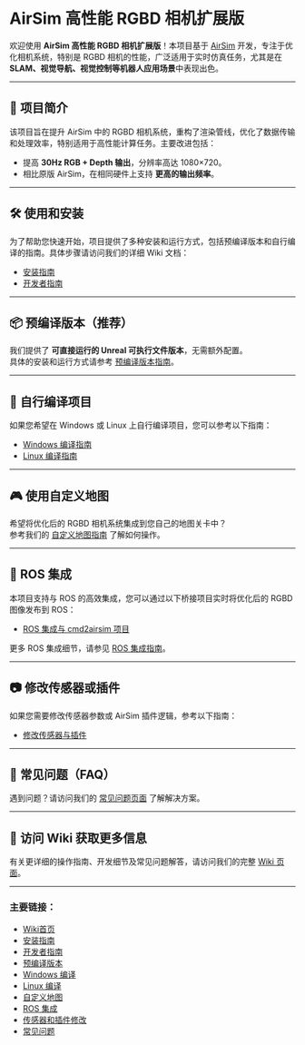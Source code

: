 

# AirSim 高性能 RGBD 相机扩展版

欢迎使用 **AirSim 高性能 RGBD 相机扩展版**！本项目基于 [AirSim](https://github.com/microsoft/AirSim) 开发，专注于优化相机系统，特别是 RGBD 相机的性能，广泛适用于实时仿真任务，尤其是在 **SLAM、视觉导航、视觉控制等机器人应用场景**中表现出色。

---

## 🚀 项目简介

该项目旨在提升 AirSim 中的 RGBD 相机系统，重构了渲染管线，优化了数据传输和处理效率，特别适用于高性能计算任务。主要改进包括：

- 提高 **30Hz RGB + Depth 输出**，分辨率高达 1080×720。
- 相比原版 AirSim，在相同硬件上支持 **更高的输出频率**。

---

## 🛠️ 使用和安装

为了帮助您快速开始，项目提供了多种安装和运行方式，包括预编译版本和自行编译的指南。具体步骤请访问我们的详细 Wiki 文档：

- [安装指南](https://github.com/9woods123/Airsim_faster_rgbd/wiki/Installation)
- [开发者指南](https://github.com/9woods123/Airsim_faster_rgbd/wiki/Developer_Guide)

---

## 📦 预编译版本（推荐）

我们提供了 **可直接运行的 Unreal 可执行文件版本**，无需额外配置。  
具体的安装和运行方式请参考 [预编译版本指南](https://github.com/9woods123/Airsim_faster_rgbd/wiki/Precompiled-Version)。

---

## 🔧 自行编译项目

如果您希望在 Windows 或 Linux 上自行编译项目，您可以参考以下指南：

- [Windows 编译指南](https://github.com/9woods123/Airsim_faster_rgbd/wiki/Windows-Build)
- [Linux 编译指南](https://github.com/9woods123/Airsim_faster_rgbd/wiki/Linux-Build)

---

## 🎮 使用自定义地图

希望将优化后的 RGBD 相机系统集成到您自己的地图关卡中？  
参考我们的 [自定义地图指南](https://github.com/9woods123/Airsim_faster_rgbd/wiki/Custom-Map-Usage) 了解如何操作。

---

## 🔄 ROS 集成

本项目支持与 ROS 的高效集成，您可以通过以下桥接项目实时将优化后的 RGBD 图像发布到 ROS：

- [ROS 集成与 cmd2airsim 项目](https://github.com/9woods123/cmd2airsim.git)

更多 ROS 集成细节，请参见 [ROS 集成指南](https://github.com/9woods123/Airsim_faster_rgbd/wiki/ROS-Integration)。

---

## 📷 修改传感器或插件

如果您需要修改传感器参数或 AirSim 插件逻辑，参考以下指南：

- [修改传感器与插件](https://github.com/9woods123/Airsim_faster_rgbd/wiki/Sensor-and-Plugin-Modification)

---

## 📝 常见问题（FAQ）

遇到问题？请访问我们的 [常见问题页面](https://github.com/9woods123/Airsim_faster_rgbd/wiki/FAQ) 了解解决方案。

---

## 🔗 访问 Wiki 获取更多信息

有关更详细的操作指南、开发细节及常见问题解答，请访问我们的完整 [Wiki 页面](https://github.com/9woods123/Airsim_faster_rgbd/wiki)。

---

### 主要链接：

- [Wiki首页](https://github.com/9woods123/Airsim_faster_rgbd/wiki)
- [安装指南](https://github.com/9woods123/Airsim_faster_rgbd/wiki/Installation)
- [开发者指南](https://github.com/9woods123/Airsim_faster_rgbd/wiki/Developer_Guide)
- [预编译版本](https://github.com/9woods123/Airsim_faster_rgbd/wiki/Precompiled-Version)
- [Windows 编译](https://github.com/9woods123/Airsim_faster_rgbd/wiki/Windows-Build)
- [Linux 编译](https://github.com/9woods123/Airsim_faster_rgbd/wiki/Linux-Build)
- [自定义地图](https://github.com/9woods123/Airsim_faster_rgbd/wiki/Custom-Map-Usage)
- [ROS 集成](https://github.com/9woods123/Airsim_faster_rgbd/wiki/ROS-Integration)
- [传感器和插件修改](https://github.com/9woods123/Airsim_faster_rgbd/wiki/Sensor-and-Plugin-Modification)
- [常见问题](https://github.com/9woods123/Airsim_faster_rgbd/wiki/FAQ)

